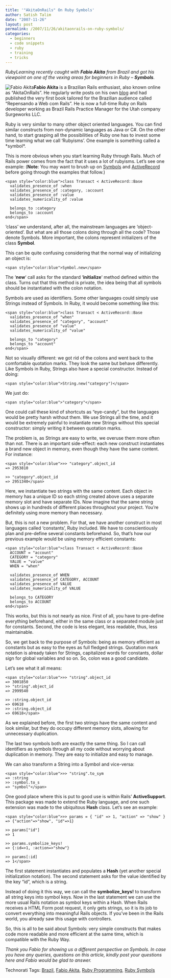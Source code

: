 ```yaml
---
title: '"AkitaOnRails" On Ruby Symbols'
author: Satish Talim
date: "2007-11-26"
layout: post
permalink: /2007/11/26/akitaonrails-on-ruby-symbols/
categories:
  - beginners
  - code snippets
  - ruby
  - training
  - tricks
---
```

*RubyLearning recently caught with **Fabio Akita** from Brazil and got
his viewpoint on one of the vexing areas for beginners in Ruby –
**Symbols**.*<!--more-->

![Fabio
Akita](http://www.rubylearning.com/images/akita.jpg "Fabio Akita")**Fabio
Akita** is a Brazilian Rails enthusiast, also known online as
“AkitaOnRails”. He regularly write posts on his own
[blog](http://www.akitaonrails.com/) and had published the very first
book tailored for the Brazilian audience called “Repensando a Web com
Rails”. He is now a full-time Ruby on Rails developer working as Brazil
Rails Practice Manager for the Utah company Surgeworks LLC.

Ruby is very similar to many other object oriented languages. You can
find similar constructs from non-dynamic languages as Java or C\#. On
the other hand, to start grasping all the possibilities of Ruby one has
to invest some time learning what we call ‘Rubyisms’. One example is
something called a \*symbol\*.

This is more obvious when you start learning Ruby through Rails. Much of
Rails power comes from the fact that it uses a lot of rubyisms. Let’s
see one example: (**Note**: You may want to brush up on
[Symbols](http://rubylearning.com/satishtalim/ruby_symbols.html) and
[ActiveRecord](http://rubylearning.com/satishtalim/ruby_activerecord_and_mysql.html)
before going through the examples that follow.)

    <span style="color:blue">class Transact < ActiveRecord::Base
      validates_presence_of :when
      validates_presence_of :category, :account
      validates_presence_of :value
      validates_numericality_of :value

      belongs_to :category
      belongs_to :account
    end</span>

‘class’ we understand, after all, the mainstream languages are
‘object-oriented’. But what are all those colons doing through all the
code? Those denote Symbols. More important, the colons represent
initializers of the class **Symbol**.

This can be quite confusing considering that the normal way of
initializing an object is:

    <span style="color:blue">Symbol.new</span>

The ‘**new**‘ call asks for the standard ‘**initialize**‘ method defined
within the class. Turns out that this method is private, the idea being
that all symbols should be instantiated with the colon notation.

Symbols are used as identifiers. Some other languages could simply use
Strings instead of Symbols. In Ruby, it would become something like
this:

    <span style="color:blue">class Transact < ActiveRecord::Base
      validates_presence_of "when"
      validates_presence_of "category", "account"
      validates_presence_of "value"
      validates_numericality_of "value"

      belongs_to "category"
      belongs_to "account"
    end</span>

Not so visually different: we got rid of the colons and went back to the
comfortable quotation marks. They look the same but behave differently.
Like Symbols in Ruby, Strings also have a special constructor. Instead
of doing:

    <span style="color:blue">String.new("category")</span>

We just do:

    <span style="color:blue">"category"</span>

One could call these kind of shortcuts as “eye-candy”, but the languages
would be pretty harsh without them. We use Strings all the time, and it
would be extremely painful to instantiate new Strings without this
special constructor: simply writing it between quotation marks.

The problem is, as Strings are easy to write, we overuse them more often
than not. There is an important side-effect: each new construct
instantiates a brand new object in memory, even though they have the
same content. For instance:

    <span style="color:blue">>> "category".object_id
    => 2953810

    >> "category".object_id
    => 2951340</span>

Here, we instantiate two strings with the same content. Each object in
memory has a unique ID so each string created above uses a separate
memory slot and have separate IDs. Now imagine that the same string
shows up in hundreds of different places throughout your project. You’re
definitely using more memory than necessary.

But, this is not a new problem. For that, we have another construct in
most languages called ‘constants’, Ruby included. We have to
conscientiously plan and pre-define several constants beforehand. So,
that’s how our previous example would be using memory efficient
constants:

    <span style="color:blue">class Transact < ActiveRecord::Base
      ACCOUNT = "account"
      CATEGORY = "category"
      VALUE = "value"
      WHEN = "when"

      validates_presence_of WHEN
      validates_presence_of CATEGORY, ACCOUNT
      validates_presence_of VALUE
      validates_numericality_of VALUE

      belongs_to CATEGORY
      belongs_to ACCOUNT
    end</span>

This works, but this is not nearly as nice. First of all, you have to
pre-define everything beforehand, either in the same class or a
separated module just for constants. Second, the code is less elegant,
less readable, thus, less maintainable.

So, we get back to the purpose of Symbols: being as memory efficient as
constants but as easy to the eyes as full fledged strings. Quotation
mark notation is already taken for Strings, capitalized words for
constants, dollar sign for global variables and so on. So, colon was a
good candidate.

Let’s see what it all means:

    <span style="color:blue">>> "string".object_id
    => 3001850
    >> "string".object_id
    => 2999540

    >> :string.object_id
    => 69618
    >> :string.object_id
    => 69618</span>

As we explained before, the first two strings have the same content and
look similar, but they do occupy different memory slots, allowing for
unnecessary duplication.

The last two symbols both are exactly the same thing. So I can call
identifiers as symbols through all my code without worrying about
duplication in memory. They are easy to initialize and easy to manage.

We can also transform a String into a Symbol and vice-versa:

    <span style="color:blue">>> "string".to_sym
    => :string
    >> :symbol.to_s
    => "symbol"</span>

One good place where this is put to good use is within Rails’
**ActiveSupport**. This package was made to extend the Ruby language,
and one such extension was made to the ubiquitous **Hash** class. Let’s
see an example:

    <span style="color:blue">>> params = { "id" => 1, "action" => "show" }
    => {"action"=>"show", "id"=>1}

    >> params["id"]
    => 1

    >> params.symbolize_keys!
    => {:id=>1, :action=>"show"}

    >> params[:id]
    => 1</span>

The first statement instantiates and populates a **Hash** (yet another
special initialization notation). The second statement asks for the
value identified by the key “id”, which is a string.

Instead of doing it this way, we can call the **symbolize\_keys!** to
transform all string keys into symbol keys. Now in the last statement we
can use the more usual Rails notation as symbol keys within a Hash. When
Rails receives a HTML Form post request, it only gets strings, so it is
its job to convert everything into meaningful Rails objects. If you’ve
been in the Rails world, you already saw this usage with controllers.

So, this is all to be said about Symbols: very simple constructs that
makes code more readable and more efficient at the same time, which is
compatible with the Ruby Way.

*Thank you Fabio for showing us a different perspective on Symbols. In
case you have any queries, questions on this article, kindly post your
questions here and Fabio would be glad to answer.*

Technorati Tags: [Brazil](http://technorati.com/tag/Brazil), [Fabio
Akita](http://technorati.com/tag/Fabio+Akita), [Ruby
Programming](http://technorati.com/tag/Ruby+Programming), [Ruby
Symbols](http://technorati.com/tag/Ruby+Symbols)
